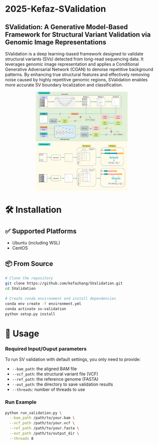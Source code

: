 # 2025-Kefaz-SValidation
## SValidation: A Generative Model-Based Framework for Structural Variant Validation via Genomic Image Representations

SValidation is a deep learning-based framework designed to validate structural variants (SVs) detected from long-read sequencing data. It leverages genomic image representation and applies a Conditional Generative Adversarial Network (CGAN) to denoise repetitive background patterns. By enhancing true structural features and effectively removing noise caused by highly repetitive genomic regions, SValidation enables more accurate SV boundary localization and classification. 



<p align="center">
  <img src="fig1.png" alt="example" width="60%">
</p>



# 🛠 Installation

## ✅ Supported Platforms

- Ubuntu (including WSL)
- CentOS

## 📦 From Source

```bash
# Clone the repository
git clone https://github.com/kefazhang/SValidation.git
cd SValidation

# Create conda environment and install dependencies
conda env create -f environment.yml
conda activate sv-validation
python setup.py install
```

# 🚀 Usage

### Required Input/Ouput parameters

To run SV validation with default settings, you only need to provide:

- `--bam_path`: the aligned BAM file
- `--vcf_path`: the structural variant file (VCF)
- `--ref_path`: the reference genome (FASTA)
- `--out_path`: the directory to save validation results
- `--threads`: number of threads to use

### Run Example

```bash
python run_validation.py \
  --bam_path /path/to/your.bam \
  --vcf_path /path/to/your.vcf \
  --ref_path /path/to/your.fasta \
  --out_path /path/to/output_dir \
  --threads 8
```
